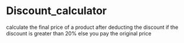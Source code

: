 # Discount_calculator
calculate the final price of a product after deducting the discount if the discount is greater than 20% else you pay the original price
